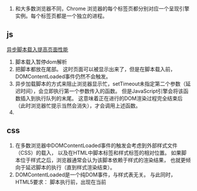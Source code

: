 1. 和大多数浏览器不同，Chrome 浏览器的每个标签页都分别对应一个呈现引擎实例。每个标签页都是一个独立的进程。

## js
[异步脚本载入提高页面性能](http://harttle.com/2016/05/18/async-javascript-loading.html)

1. 脚本载入暂停dom解析
2. 把脚本都放在<body>尾部。 这时页面可以被显示出来了，但是在脚本载入前，DOMContentLoaded事件仍然不会触发。
3. 异步加载脚本的方式来阻止浏览器显示忙，setTimeout未指定第二个参数（延迟时间），会立即执行第一个参数传入的函数。 但是JavaScript引擎会将该函数插入到执行队列的末尾。 这意味着正在进行的DOM渲染过程完全结束后（此时浏览器忙提示当然会消失），才会调用上述函数。
4.

## css
1. 在多数浏览器中DOMContentLoaded事件的触发会考虑到外部样式文件（CSS）的载入， 以及在HTML中脚本标签和样式标签的相对位置。 如果脚本位于样式之后，浏览器通常会认为该脚本依赖于样式的渲染结果， 也就更倾向于延迟脚本的执行（直到样式渲染结束）。
2. DOMContentLoaded是一个纯DOM事件，与样式表无关。 与此同时，HTML5要求：
脚本执行前，出现在当前<script>之前的<link rel="stylesheet">必须完全载入。使用defer async可以避免这样，不需要等待style下载完毕就可以执行。脚本执行会阻塞DOM解析。
这样的话，假如脚本和样式一起放在HTML<head>中， DOM解析到<script>标签时会阻塞DOM解析，开始如下操作：
获取当前<script>的脚本文件；
获取并载入前面的所有<link rel="stylesheet">。
执行当前脚本文件。


## 总结
1. js的下载以及执行，都会阻塞DOM的解析
2. css的下载不会阻塞DOM解析，但是如果在其下载完之前遇到了script，（不带有async和defer），会在css下载完之后执行脚本文件，会造成阻塞dom阻塞
3. css下载完之前，即便DOMContentLoaded已经ok，还是不会显示数据的
4. 浏览器什么时候会呈现页面给用户，dom解析完毕，css渲染完毕才能呈现数据

## dom渲染流程
1. 浏览器下载HTML文件并开始解析DOM。（对应network中的document先下载）
2. 遇到link[rel=stylesheet]的时候，将其加入资源下载队列，继续解析dom
3. 当遇到script的时候，之后有三种情况：1. 如果之前的stylesheet没有下载完毕，等待下载完毕再执行代码。（此时会阻塞dom的解析）2. 如果没有，进行下载，下载完毕之后立即执行代码。（这中间的过程都会阻塞dom解析）3.script有defer,async标签，加入下载队列，下载好之后立即执行（两者下载均不会阻塞dom的解析，defer会等待之前的defer script执行完毕再执行,两者的执行都会阻塞dom解析），执行完之后继续解析dom。
4. 整个dom解析完成，触发DOMContentLoaded。
5. css下载完毕（有可能在5之前，如果没有下载完毕，是不会展示页面的），渲染，展示页面


6. CSS 不会阻塞 DOM 加载，只会阻塞 JS！DOM 的绘制依赖于 CSS 加载与解析，DOM Tree 》Render Tree》layout》paint，但是 DOM 的绘制与 DOM 加载是两个概念。
